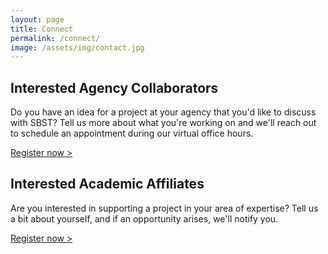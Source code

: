 ```yaml
---
layout: page
title: Connect
permalink: /connect/
image: /assets/img/contact.jpg
---
```


## Interested Agency Collaborators

Do you have an idea for a project at your agency that you'd like to discuss with SBST? Tell us more about what you're working on and we'll reach out to schedule an appointment during our virtual office hours.

[Register now >](https://docs.google.com/a/gsa.gov/forms/d/1Ho5LmjXDGwrxwnLE3MVIA7yNv9LdQmeKBcbSRHqK0AQ/viewform)

## Interested Academic Affiliates

Are you interested in supporting a project in your area of expertise? Tell us a bit about yourself, and if an opportunity arises, we'll notify you.

[Register now >](https://docs.google.com/a/gsa.gov/forms/d/1Q-htQ4boVP4sSeAsgkejfQbS3opMMRXR0Er4s7hdsGg/viewform)
